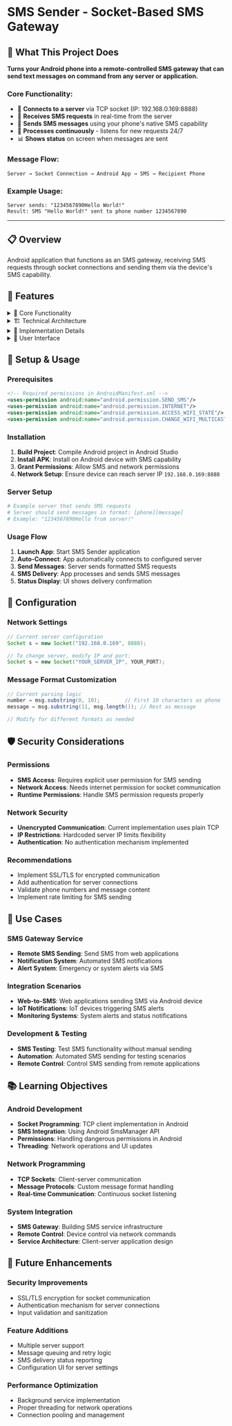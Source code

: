 # SMS Sender - Socket-Based SMS Gateway

## 🎯 What This Project Does

**Turns your Android phone into a remote-controlled SMS gateway that can send text messages on command from any server or application.**

### Core Functionality:
- 📡 **Connects to a server** via TCP socket (IP: 192.168.0.169:8888)
- 📨 **Receives SMS requests** in real-time from the server
- 📱 **Sends SMS messages** using your phone's native SMS capability
- 🔄 **Processes continuously** - listens for new requests 24/7
- 📊 **Shows status** on screen when messages are sent

### Message Flow:
```
Server → Socket Connection → Android App → SMS → Recipient Phone
```

### Example Usage:
```
Server sends: "1234567890Hello World!"
Result: SMS "Hello World!" sent to phone number 1234567890
```

---

## 📋 Overview
Android application that functions as an SMS gateway, receiving SMS requests through socket connections and sending them via the device's SMS capability.

## 🚀 Features

<details>
<summary>📱 Core Functionality</summary>

### Socket Communication
- **TCP Socket Client**: Connects to server on IP `192.168.0.169:8888`
- **Real-time Listening**: Continuously listens for incoming SMS requests
- **Message Protocol**: Receives formatted messages with phone number and text
- **Connection Management**: Handles socket connections and error recovery

### SMS Operations
- **SMS Sending**: Uses Android's SmsManager for message delivery
- **Permission Handling**: Requires SEND_SMS permission for functionality
- **Message Parsing**: Extracts phone number (first 10 digits) and message content
- **Status Updates**: Displays sent message status on UI

### Network Integration
- **Wi-Fi Support**: Full Wi-Fi connectivity with multicast support
- **Internet Access**: Network communication capabilities
- **Background Processing**: Handles network operations on main thread (development setup)

</details>

<details>
<summary>🏗️ Technical Architecture</summary>

### Application Structure
- **Single Activity**: MainActivity handles all operations
- **Socket Client**: Persistent connection to remote server
- **SMS Manager**: Android system service integration
- **UI Updates**: Real-time status display

### Message Format
```
Format: [10-digit-phone-number][message-content]
Example: 1234567890Hello World!
Result: Sends "Hello World!" to +1234567890
```

### Permissions Required
- `SEND_SMS`: Send SMS messages
- `INTERNET`: Network communication
- `ACCESS_WIFI_STATE`: Wi-Fi network access
- `CHANGE_WIFI_MULTICAST_STATE`: Multicast support

</details>

<details>
<summary>🔧 Implementation Details</summary>

### MainActivity Components
- **Socket Connection**: Establishes TCP connection to server
- **Message Processing**: Parses incoming socket data
- **SMS Dispatch**: Sends SMS using Android SmsManager
- **UI Feedback**: Updates TextView with operation status

### Key Methods
- `socket()`: Manages socket connection and message listening
- `sendSMS()`: Handles SMS sending via SmsManager
- `onCreate()`: Initializes app and starts socket connection

### Threading
- **StrictMode Policy**: Permits network operations on main thread
- **Continuous Loop**: Infinite loop for message processing
- **Real-time Updates**: Immediate UI updates on message receipt

</details>

<details>
<summary>📱 User Interface</summary>

### Layout Structure
- **ConstraintLayout**: Main container for UI elements
- **TextView (myText)**: Displays SMS sending status
- **Status Updates**: Shows "SMS Send to [number]" for each message

### UI Features
- **Real-time Status**: Live updates when SMS is sent
- **Simple Design**: Minimal interface focused on functionality
- **Status Tracking**: Visual confirmation of SMS operations

</details>

## 🚀 Setup & Usage

### Prerequisites
```xml
<!-- Required permissions in AndroidManifest.xml -->
<uses-permission android:name="android.permission.SEND_SMS"/>
<uses-permission android:name="android.permission.INTERNET"/>
<uses-permission android:name="android.permission.ACCESS_WIFI_STATE"/>
<uses-permission android:name="android.permission.CHANGE_WIFI_MULTICAST_STATE"/>
```

### Installation
1. **Build Project**: Compile Android project in Android Studio
2. **Install APK**: Install on Android device with SMS capability
3. **Grant Permissions**: Allow SMS and network permissions
4. **Network Setup**: Ensure device can reach server IP `192.168.0.169:8888`

### Server Setup
```bash
# Example server that sends SMS requests
# Server should send messages in format: [phone][message]
# Example: "1234567890Hello from server!"
```

### Usage Flow
1. **Launch App**: Start SMS Sender application
2. **Auto-Connect**: App automatically connects to configured server
3. **Send Messages**: Server sends formatted SMS requests
4. **SMS Delivery**: App processes and sends SMS messages
5. **Status Display**: UI shows delivery confirmation

## 🔧 Configuration

### Network Settings
```java
// Current server configuration
Socket s = new Socket("192.168.0.169", 8888);

// To change server, modify IP and port:
Socket s = new Socket("YOUR_SERVER_IP", YOUR_PORT);
```

### Message Format Customization
```java
// Current parsing logic
number = msg.substring(0, 10);        // First 10 characters as phone
message = msg.substring(11, msg.length()); // Rest as message

// Modify for different formats as needed
```

## 🛡️ Security Considerations

### Permissions
- **SMS Access**: Requires explicit user permission for SMS sending
- **Network Access**: Needs internet permission for socket communication
- **Runtime Permissions**: Handle SMS permission requests properly

### Network Security
- **Unencrypted Communication**: Current implementation uses plain TCP
- **IP Restrictions**: Hardcoded server IP limits flexibility
- **Authentication**: No authentication mechanism implemented

### Recommendations
- Implement SSL/TLS for encrypted communication
- Add authentication for server connections
- Validate phone numbers and message content
- Implement rate limiting for SMS sending

## 🔄 Use Cases

### SMS Gateway Service
- **Remote SMS Sending**: Send SMS from web applications
- **Notification System**: Automated SMS notifications
- **Alert System**: Emergency or system alerts via SMS

### Integration Scenarios
- **Web-to-SMS**: Web applications sending SMS via Android device
- **IoT Notifications**: IoT devices triggering SMS alerts
- **Monitoring Systems**: System alerts and status notifications

### Development & Testing
- **SMS Testing**: Test SMS functionality without manual sending
- **Automation**: Automated SMS sending for testing scenarios
- **Remote Control**: Control SMS sending from remote applications

## 📚 Learning Objectives

### Android Development
- **Socket Programming**: TCP client implementation in Android
- **SMS Integration**: Using Android SmsManager API
- **Permissions**: Handling dangerous permissions in Android
- **Threading**: Network operations and UI updates

### Network Programming
- **TCP Sockets**: Client-server communication
- **Message Protocols**: Custom message format handling
- **Real-time Communication**: Continuous socket listening

### System Integration
- **SMS Gateway**: Building SMS service infrastructure
- **Remote Control**: Device control via network commands
- **Service Architecture**: Client-server application design

## 🚧 Future Enhancements

### Security Improvements
- SSL/TLS encryption for socket communication
- Authentication mechanism for server connections
- Input validation and sanitization

### Feature Additions
- Multiple server support
- Message queuing and retry logic
- SMS delivery status reporting
- Configuration UI for server settings

### Performance Optimization
- Background service implementation
- Proper threading for network operations
- Connection pooling and management